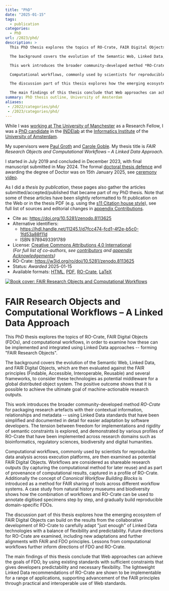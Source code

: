 ```yaml
---
title: "PhD"
date: "2025-01-15"
tags:
  - publication
categories:
  - PhD
url: /2023/phd/
description: >
  This PhD thesis explores the topics of RO-Crate, FAIR Digital Objects (FDOs), and computational workflows, in order to examine how these can be implemented and integrated using Linked Data approaches -- forming "FAIR Research Objects".

  The background covers the evolution of the Semantic Web, Linked Data, and FAIR Digital Objects, which are then evaluated against the FAIR principles (Findable, Accessible, Interoperable, Reusable) and several frameworks, to consider these technologies as potential middleware for a global distributed object system. The positive outcome shows that it is possible to achieve the ultimate goal of machine-actionable research outputs.

  This work introduces the broader community-developed method *RO-Crate* for packaging research artefacts with their contextual information, relationships and metadata -- using Linked Data standards that have been simplified and documented in detail for easier adaptation by software developers. The tension between freedom for implementations and rigidity of semantic constraints is explored, and demonstrated by various profiles of RO-Crate that have been implemented across research domains such as bioinformatics, regulatory sciences, biodiversity and digital humanities.

  Computational workflows, commonly used by scientists for reproducible data analysis across execution platforms, are then examined as potential FAIR Digital Objects. Workflows are considered as shareable research outputs (by capturing the computational method for later reuse) and as part of provenance of computational results, captured in a profile of RO-Crate. Additionally the concept of *Canonical Workflow Building Blocks* is introduced as a method for FAIR sharing of tools across different workflow systems. A case study from natural history museums and biodiversity shows how the combination of workflows and RO-Crate can be used to annotate digitised specimens step by step, and gradually build reproducible domain-specific FDOs.

  The discussion part of this thesis explores how the emerging ecosystem of FAIR Digital Objects can build on the results from the collaborative development of RO-Crate to carefully adapt "just enough" of Linked Data technologies with a balance of flexibility and predictability. Future directions for RO-Crate are examined, including new adaptations and further alignments with FAIR and FDO principles. Lessons from computational workflows further inform directions of FDO and RO-Crate.

  The main findings of this thesis conclude that Web approaches can achieve the goals of FDO, by using existing standards with sufficient constraints that gives developers predictability and necessary flexibility. The lightweight Linked Data recommendations of RO-Crate are shown to be implementable for a range of applications, supporting advancement of the FAIR principles through practical and interoperable use of Web standards.
summary: PhD thesis outline, University of Amsterdam
aliases:
 - /2022/categories/phd/
 - /2023/categories/phd/
---
```


While I was [working at The University of Manchester](/2023/about/) as a Research Fellow, I was a [PhD candidate](https://www.uva.nl/en/profile/s/o/s.soilandreyes/s.soiland-reyes.html) in the [INDElab](https://indelab.org/) at the [Informatics Institute](http://ivi.uva.nl/) of the [University of Amsterdam](http://uva.nl/).

My supervisors were [Paul Groth](http://pgroth.com/) and [Carole Goble](https://research.manchester.ac.uk/en/persons/carole.goble). My thesis title is _FAIR Research Objects and Computational Workflows – A Linked Data Approach_.

I started in July 2019 and concluded in December 2023, with final manuscript submitted in May 2024. The formal [doctoral thesis defence](https://www.uva.nl/en/content/events/2025/01/fair-research-objects-and-computational-workflows-a-linked-data-approach.html) and awarding the degree of Doctor was on 15th January 2025, see [ceremony video](https://hva-uva.cloud.panopto.eu/Panopto/Pages/Viewer.aspx?id=32a16d66-8b01-437b-9e99-b24200b189c6).

As I did a _thesis by publication_, these pages also gather the articles submitted/accepted/published that became part of my PhD thesis. Note that some of these articles have been slightly reformatted to fit publication on the Web or in the thesis PDF (e.g. using the [s11 Citation house style](/2021/house-rules/citation-style/)), see full list of sources and editorial changes in [appendix Contributions](../../2022/phd/contributions/).

* Cite as: <https://doi.org/10.5281/zenodo.8113625> 
* Alternative identifiers: 
  - <https://hdl.handle.net/11245.1/d7fcc474-fcd1-4f2e-b5c0-1fd53a88f11d>
  - ISBN 9789493391789
* License: [Creative Commons Attributions 4.0 International](https://spdx.org/licenses/CC-BY-4.0/)  
  _(For full list of co-authors, see [contributors](/2022/phd/contributions/#contributor-affiliations) and [appendix Acknowledgements](../../2022/phd/acknowledgements/))_
* RO-Crate: <https://w3id.org/ro/doi/10.5281/zenodo.8113625>
* Status: _Awarded_ 2025-01-15
* Available formats: [HTML](https://s11.no/2023/phd/#fair-research-objects-and-computational-workflows--a-linked-data-approach), [PDF](https://s11.no/2023/phd/thesis.pdf), [RO-Crate](https://w3id.org/ro/doi/10.5281/zenodo.8113625), [LaTeX](https://github.com/stain/phd)

<a href="thesis.pdf">
<picture>
  <source type="image/svg+xml" srcset="cover.svg" media="(min-width: 800px)" />
  <source type="image/webp" srcset="cover.webp" media="(max-width: 800px)" />
  <source type="image/png" srcset="cover.png" media="(max-width: 800px)" />
  <img src="cover.jpeg"
    title="FAIR Research Objects and Computational Workflows (PDF)"
    alt="Book cover: FAIR Research Objects and Computational Workflows" />
</picture>
</a>



# FAIR Research Objects and Computational Workflows – A Linked Data Approach

This PhD thesis explores the topics of RO-Crate, FAIR Digital Objects (FDOs), and computational workflows, in order to examine how these can be implemented and integrated using Linked Data approaches -- forming "FAIR Research Objects".

The background covers the evolution of the Semantic Web, Linked Data, and FAIR Digital Objects, which are then evaluated against the FAIR principles (Findable, Accessible, Interoperable, Reusable) and several frameworks, to consider these technologies as potential middleware for a global distributed object system. The positive outcome shows that it is possible to achieve the ultimate goal of machine-actionable research outputs.

This work introduces the broader community-developed method *RO-Crate* for packaging research artefacts with their contextual information, relationships and metadata -- using Linked Data standards that have been simplified and documented in detail for easier adaptation by software developers. The tension between freedom for implementations and rigidity of semantic constraints is explored, and demonstrated by various profiles of RO-Crate that have been implemented across research domains such as bioinformatics, regulatory sciences, biodiversity and digital humanities.

Computational workflows, commonly used by scientists for reproducible data analysis across execution platforms, are then examined as potential FAIR Digital Objects. Workflows are considered as shareable research outputs (by capturing the computational method for later reuse) and as part of provenance of computational results, captured in a profile of RO-Crate. Additionally the concept of *Canonical Workflow Building Blocks* is introduced as a method for FAIR sharing of tools across different workflow systems. A case study from natural history museums and biodiversity shows how the combination of workflows and RO-Crate can be used to annotate digitised specimens step by step, and gradually build reproducible domain-specific FDOs.

The discussion part of this thesis explores how the emerging ecosystem of FAIR Digital Objects can build on the results from the collaborative development of RO-Crate to carefully adapt "just enough" of Linked Data technologies with a balance of flexibility and predictability. Future directions for RO-Crate are examined, including new adaptations and further alignments with FAIR and FDO principles. Lessons from computational workflows further inform directions of FDO and RO-Crate.

The main findings of this thesis conclude that Web approaches can achieve the goals of FDO, by using existing standards with sufficient constraints that gives developers predictability and necessary flexibility. The lightweight Linked Data recommendations of RO-Crate are shown to be implementable for a range of applications, supporting advancement of the FAIR principles through practical and interoperable use of Web standards.
